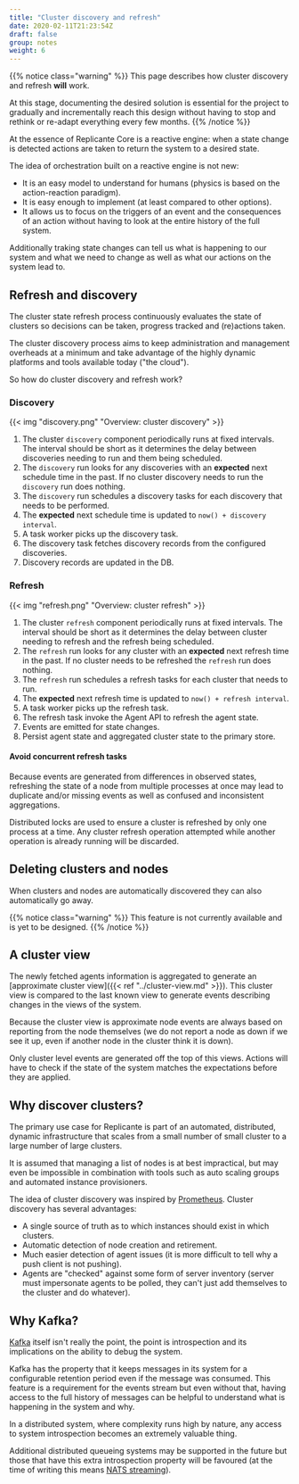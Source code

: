 ```yaml
---
title: "Cluster discovery and refresh"
date: 2020-02-11T21:23:54Z
draft: false
group: notes
weight: 6
---
```


{{% notice class="warning" %}}
This page describes how cluster discovery and refresh **will** work.

At this stage, documenting the desired solution is essential for the project to
gradually and incrementally reach this design without having to stop and rethink
or re-adapt everything every few months.
{{% /notice %}}


At the essence of Replicante Core is a reactive engine: when a state change is
detected actions are taken to return the system to a desired state.

The idea of orchestration built on a reactive engine is not new:

  * It is an easy model to understand for humans (physics is based on the action-reaction paradigm).
  * It is easy enough to implement (at least compared to other options).
  * It allows us to focus on the triggers of an event and the consequences of an action without
    having to look at the entire history of the full system.

Additionally traking state changes can tell us what is happening to our system
and what we need to change as well as what our actions on the system lead to.


## Refresh and discovery
The cluster state refresh process continuously evaluates the state of clusters
so decisions can be taken, progress tracked and (re)actions taken.

The cluster discovery process aims to keep administration and management overheads at a minimum
and take advantage of the highly dynamic platforms and tools available today ("the cloud").

So how do cluster discovery and refresh work?


### Discovery

{{< img "discovery.png" "Overview: cluster discovery" >}}

  1. The cluster `discovery` component periodically runs at fixed intervals.
     The interval should be short as it determines the delay between
     discoveries needing to run and them being scheduled.
  2. The `discovery` run looks for any discoveries with an **expected** next schedule time in the past.
     If no cluster discovery needs to run the `discovery` run does nothing.
  3. The `discovery` run schedules a discovery tasks for each discovery that needs to be performed.
  4. The **expected** next schedule time is updated to `now() + discovery interval`.
  5. A task worker picks up the discovery task.
  6. The discovery task fetches discovery records from the configured discoveries.
  7. Discovery records are updated in the DB.


### Refresh

{{< img "refresh.png" "Overview: cluster refresh" >}}

  1. The cluster `refresh` component periodically runs at fixed intervals.
     The interval should be short as it determines the delay between cluster
     needing to refresh and the refresh being scheduled.
  2. The `refresh` run looks for any cluster with an **expected** next refresh time in the past.
     If no cluster needs to be refreshed the `refresh` run does nothing.
  3. The `refresh` run schedules a refresh tasks for each cluster that needs to run.
  4. The **expected** next refresh time is updated to `now() + refresh interval`.
  5. A task worker picks up the refresh task.
  6. The refresh task invoke the Agent API to refresh the agent state.
  7. Events are emitted for state changes.
  8. Persist agent state and aggregated cluster state to the primary store.


#### Avoid concurrent refresh tasks
Because events are generated from differences in observed states, refreshing the state of
a node from multiple processes at once may lead to duplicate and/or missing events as well
as confused and inconsistent aggregations.

Distributed locks are used to ensure a cluster is refreshed by only one process at a time.
Any cluster refresh operation attempted while another operation is already running will be discarded.


## Deleting clusters and nodes
When clusters and nodes are automatically discovered they can also automatically go away.

{{% notice class="warning" %}}
This feature is not currently available and is yet to be designed.
{{% /notice %}}


## A cluster view
The newly fetched agents information is aggregated to generate an
[approximate cluster view]({{< ref "../cluster-view.md" >}}).
This cluster view is compared to the last known view to generate events describing changes
in the views of the system.

Because the cluster view is approximate node events are always based on reporting from the node themselves
(we do not report a node as down if we see it up, even if another node in the cluster think it is down).

Only cluster level events are generated off the top of this views.
Actions will have to check if the state of the system matches the expectations before they are applied.


## Why discover clusters?
The primary use case for Replicante is part of an automated, distributed, dynamic infrastructure that
scales from a small number of small cluster to a large number of large clusters.

It is assumed that managing a list of nodes is at best impractical, but may even be impossible
in combination with tools such as auto scaling groups and automated instance provisioners.

The idea of cluster discovery was inspired by [Prometheus](https://prometheus.io/).
Cluster discovery has several advantages:

  * A single source of truth as to which instances should exist in which clusters.
  * Automatic detection of node creation and retirement.
  * Much easier detection of agent issues (it is more difficult to tell why a push client is not pushing).
  * Agents are "checked" against some form of server inventory (server must impersonate agents to
    be polled, they can't just add themselves to the cluster and do whatever).


## Why Kafka?
[Kafka](https://kafka.apache.org/) itself isn't really the point,
the point is introspection and its implications on the ability to debug the system.

Kafka has the property that it keeps messages in its system for a configurable retention period
even if the message was consumed.
This feature is a requirement for the events stream but even without that,
having access to the full history of messages can be helpful to understand
what is happening in the system and why.

In a distributed system, where complexity runs high by nature,
any access to system introspection becomes an extremely valuable thing.

Additional distributed queueing systems may be supported in the future but those that have
this extra introspection property will be favoured (at the time of writing this means
[NATS streaming](https://nats-io.github.io/docs/nats_streaming/intro.html)).
